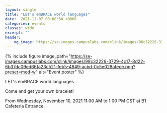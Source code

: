 ```yaml
---
layout: single
title: "LET's emBRACE world languages"
date:  2021-11-07 08:00:50 +0800
categories: events
classes: wide
excerpt: ""
header:
    og_image: https://se-images.campuslabs.com/clink/images/98c32226-3729-4c17-8d22-6b37dc09ed66fa23c521-feb5-4849-acbd-0c5e028afece.png?preset=med-w  
---
```


{% include figure image_path="https://se-images.campuslabs.com/clink/images/98c32226-3729-4c17-8d22-6b37dc09ed66fa23c521-feb5-4849-acbd-0c5e028afece.png?preset=med-w" alt="Event poster" %}


<div class="h-event vevent">
  <div class="p-name summary">LET's emBRACE world languages</div>
  <div class="p-description description"><p>Come and get your own bracelet!</p></div>
  <div>
    <p>
      From <time class="dt-start dtstart" datetime="2021-11-10T11:00:00.0000000+08:00" title="2021-11-10T11:00:00.0000000+08:00">Wednesday, November 10, 2021 11:00 AM</time>
      to <time class="dt-end dtend" datetime="2021-11-10T13:00:00.0000000+08:00" title="2021-11-10T13:00:00.0000000+08:00">1:00 PM CST</time>
      at <span class="p-location location">B1 Cafeteria Entrance</span>.
    </p>
  </div>
</div>

